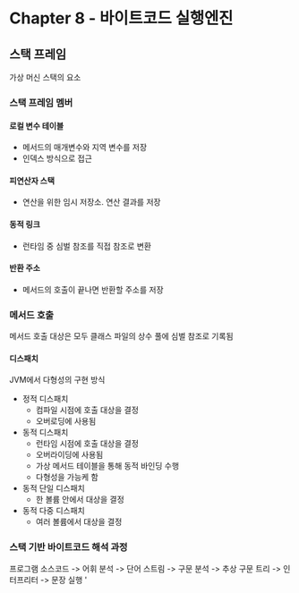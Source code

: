 # Chapter 8 - 바이트코드 실행엔진

## 스택 프레임
가상 머신 스택의 요소

### 스택 프레임 멤버

#### 로컬 변수 테이블
- 메서드의 매개변수와 지역 변수를 저장
- 인덱스 방식으로 접근
#### 피연산자 스택
- 연산을 위한 임시 저장소. 연산 결과를 저장
#### 동적 링크
- 런타임 중 심벌 참조를 직접 참조로 변환
#### 반환 주소
- 메서드의 호출이 끝나면 반환할 주소를 저장

### 메서드 호출
메서드 호출 대상은 모두 클래스 파일의 상수 풀에 심벌 참조로 기록됨

#### 디스패치
JVM에서 다형성의 구현 방식

- 정적 디스패치
  - 컴파일 시점에 호출 대상을 결정
  - 오버로딩에 사용됨
- 동적 디스패치
  - 런타임 시점에 호출 대상을 결정
  - 오버라이딩에 사용됨
  - 가상 메서드 테이블을 통해 동적 바인딩 수행
  - 다형성을 가능케 함
- 동적 단일 디스패치
  - 한 볼륨 안에서 대상을 결정
- 동적 다중 디스패치
  - 여러 볼륨에서 대상을 결정

### 스택 기반 바이트코드 해석 과정
프로그램 소스코드 -> 어휘 분석 -> 단어 스트림 -> 구문 분석 -> 추상 구문 트리 -> 인터프리터 -> 문장 실행
'